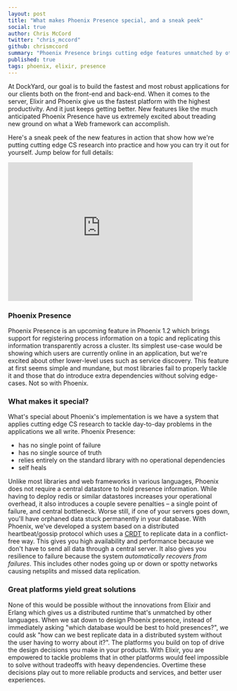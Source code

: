 ```yaml
---
layout: post
title: "What makes Phoenix Presence special, and a sneak peek"
social: true
author: Chris McCord
twitter: "chris_mccord"
github: chrismccord
summary: "Phoenix Presence brings cutting edge features unmatched by other frameworks. Find out how with a sneak peek."
published: true
tags: phoenix, elixir, presence
---
```


At DockYard, our goal is to build the fastest and most robust
applications for our clients both on the front-end and back-end. When
it comes to the server, Elixir and Phoenix give us the fastest
platform with the highest productivity. And it just keeps getting
better. New features like the much anticipated Phoenix Presence have
us extremely excited about treading new ground on what a Web framework
can accomplish.

Here's a sneak peek of the new features in action that show how we're
putting cutting edge CS research into practice and how you can try it out for yourself.
Jump below for full details:

<iframe width="420" height="315" src="https://www.youtube.com/embed/9dALrnCOLNE" frameborder="0" allowfullscreen></iframe>


### Phoenix Presence

Phoenix Presence is an upcoming feature in Phoenix 1.2 which brings
support for registering process information on a topic and replicating
this information transparently across a cluster. Its simplest use-case
would be showing which users are currently online in an application,
but we're excited about other lower-level uses such as service
discovery. This feature at first seems simple and mundane, but most
libraries fail to properly tackle it and those that do introduce extra
dependencies without solving edge-cases. Not so with Phoenix.

### What makes it special?

What's special about Phoenix's implementation is we have a system that
applies cutting edge CS research to tackle day-to-day problems in the
applications we all write. Phoenix Presence:

- has no single point of failure
- has no single source of truth
- relies entirely on the standard library with no operational
dependencies
- self heals

Unlike most libraries and web frameworks in various languages, Phoenix
does not require a central datastore to hold presence information.
While having to deploy redis or similar datastores increases your
operational overhead, it also introduces a couple severe penalties – a
single point of failure, and central bottleneck. Worse still, if one
of your servers goes down, you'll have orphaned data stuck permanently
in your database. With Phoenix, we've developed a system based on a
distributed heartbeat/gossip protocol which uses a
[CRDT](https://en.wikipedia.org/wiki/Conflict-free_replicated_data_type)
to replicate data in a conflict-free way. This gives you high
availability and performance because we don't have to send all data
through a central server. It also gives you resilience to failure
because the system *automatically recovers from failures*. This
includes other nodes going up or down or spotty networks causing
netsplits and missed data replication.

### Great platforms yield great solutions

None of this would be possible without the innovations from Elixir and
Erlang which gives us a distributed runtime that's unmatched by other
languages. When we sat down to design Phoenix presence, instead of
immediately asking "which database would be best to hold presences?",
we could ask "how can we best replicate data in a distributed system
without the user having to worry about it?". The platforms you build
on top of drive the design decisions you make in your products. With
Elixir, you are empowered to tackle problems that in other platforms
would feel impossible to solve without tradeoffs with heavy dependencies.
Overtime these decisions play out to more reliable products and services, 
and better user experiences.
